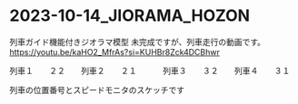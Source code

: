 # 2023-10-14_JIORAMA_HOZON
列車ガイド機能付きジオラマ模型
未完成ですが、列車走行の動画です。
https://youtu.be/kaHO2_MfrAs?si=KUHBr8Zck4DCBhwr

列車１　　２２　　列車２　　２１　　　
列車３　　３２　　列車４　　３１

列車の位置番号とスピードモニタのスケッチです
